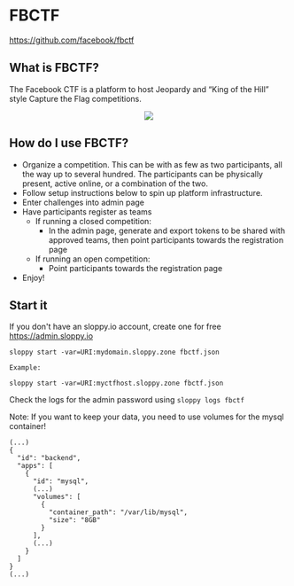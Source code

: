 # FBCTF

https://github.com/facebook/fbctf

## What is FBCTF?

The Facebook CTF is a platform to host Jeopardy and “King of the Hill” style Capture the Flag competitions.

<div align="center"><img src="https://github.com/facebook/fbctf/raw/master/screencapture.gif" /></div>

## How do I use FBCTF?

* Organize a competition. This can be with as few as two participants, all the way up to several hundred. The participants can be physically present, active online, or a combination of the two.
* Follow setup instructions below to spin up platform infrastructure.
* Enter challenges into admin page
* Have participants register as teams
    * If running a closed competition:
        * In the admin page, generate and export tokens to be shared with approved teams, then point participants towards the registration page
    * If running an open competition:
        * Point participants towards the registration page
* Enjoy!

## Start it

If you don't have an sloppy.io account, create one for free https://admin.sloppy.io


```
sloppy start -var=URI:mydomain.sloppy.zone fbctf.json
   
Example:
   
sloppy start -var=URI:myctfhost.sloppy.zone fbctf.json
```

Check the logs for the admin password using `sloppy logs fbctf`

Note: If you want to keep your data, you need to use volumes for the mysql container!

```
(...)
{
  "id": "backend",
  "apps": [
    {
      "id": "mysql",
      (...)
      "volumes": [
        {
          "container_path": "/var/lib/mysql",
          "size": "8GB"
        }
      ],
      (...)
    }
  ]
}
(...)
```